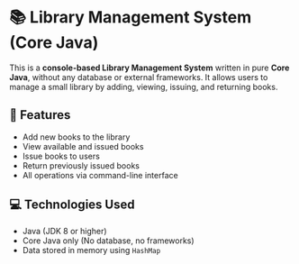 # 📚 Library Management System (Core Java)

This is a **console-based Library Management System** written in pure **Core Java**, without any database or external frameworks. It allows users to manage a small library by adding, viewing, issuing, and returning books.

## 🚀 Features

- Add new books to the library
- View available and issued books
- Issue books to users
- Return previously issued books
- All operations via command-line interface

## 💻 Technologies Used

- Java (JDK 8 or higher)
- Core Java only (No database, no frameworks)
- Data stored in memory using `HashMap`

